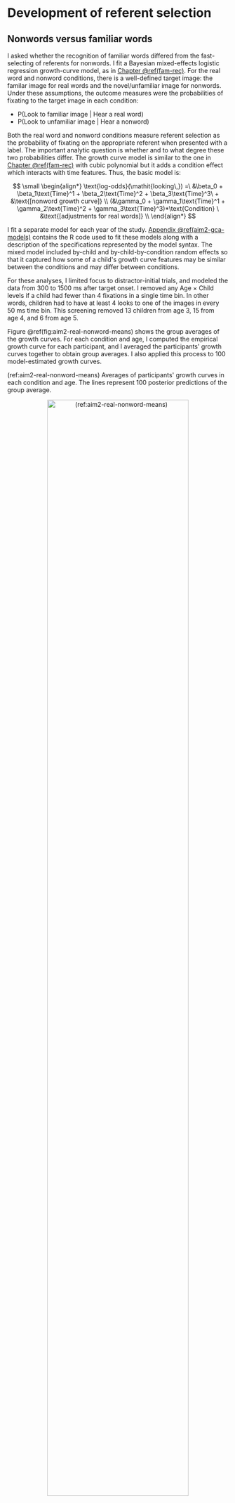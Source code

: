 
Development of referent selection
=======================================================================


















## Nonwords versus familiar words

I asked whether the recognition of familiar words differed from the
fast-selecting of referents for nonwords. I fit a Bayesian mixed-effects
logistic regression growth-curve model, as in
[Chapter \@ref(fam-rec)](#fam-rec). For the real word and nonword
conditions, there is a well-defined target image: the familar image for
real words and the novel/unfamiliar image for nonwords. Under these
assumptions, the outcome measures were the probabilities of fixating to
the target image in each condition:

  - P(Look to familiar image | Hear a real word)
  - P(Look to unfamiliar image | Hear a nonword)

Both the real word and nonword conditions measure referent selection as
the probability of fixating on the appropriate referent when presented
with a label. The important analytic question is whether and to what
degree these two probabilities differ. The growth curve model is similar
to the one in [Chapter @ref(fam-rec)](#fam-rec) with cubic polynomial
but it adds a condition effect which interacts with time features. Thus,
the basic model is:

$$
\small
\begin{align*}
   \text{log-odds}(\mathit{looking\,}) =\
    &\beta_0 + 
      \beta_1\text{Time}^1 + 
      \beta_2\text{Time}^2 + 
      \beta_3\text{Time}^3\ + 
      &\text{[nonword growth curve]} \\
    (&\gamma_0 + 
      \gamma_1\text{Time}^1 + 
      \gamma_2\text{Time}^2 +
      \gamma_3\text{Time}^3)*\text{Condition} \
      &\text{[adjustments for real words]} \\
\end{align*}
$$

I fit a separate model for each year of the study.
[Appendix \@ref(aim2-gca-models)](#aim2-gca-models) contains the R code
used to fit these models along with a description of the specifications
represented by the model syntax. The mixed model included by-child and
by-child-by-condition random effects so that it captured how some of a
child's growth curve features may be similar between the conditions and
may differ between conditions.

For these analyses, I limited focus to distractor-initial trials, and
modeled the data from 300 to 1500 ms after target
onset. I removed any Age × Child levels if a child had fewer than 4
fixations in a single time bin. In other words, children had to have at
least 4 looks to one of the images in every 50 ms time bin. This
screening removed 13 children from age 3,
15 from age 4, and 6 from age 5.

Figure \@ref(fig:aim2-real-nonword-means) shows the group averages of the growth
curves. For each condition and age, I computed the empirical growth
curve for each participant, and I averaged the participants' growth
curves together to obtain group averages. I also applied this process
to 100 model-estimated growth curves.

(ref:aim2-real-nonword-means) Averages of participants' growth curves in each condition and age. The lines represent 100 posterior predictions of the group average. 

<div class="figure" style="text-align: center">
<img src="22-referent-selection_files/figure-html/aim2-real-nonword-means-1.png" alt="(ref:aim2-real-nonword-means)" width="80%" />
<p class="caption">(\#fig:aim2-real-nonword-means)(ref:aim2-real-nonword-means)</p>
</div>

In [Chapter \@ref(fam-rec)](#fam-rec), I claim that for these growth
curve models that only the intercept and linear time terms to be
behaviorally meaningful model parameters. The intercept measures overall
the average growth curve value so it reflects *looking reliability*, and
the linear time term measures the overall stepness of the growth so it
reflects *lexical processing efficiency*. I also derived a measure of
peak looking probability by taking the median of top five points in a
growth curve, and this peak provides a measure of *word recognition
certainty*. Higher peaks indicate less uncertainty about a word.

I evaluated the condition effects by looking at the effect of the real
word condition on the intercept and linear time terms. The two
conditions did not reliably differ at age 3. The real-word condition
effect on the intercept was &minus;0.19 [90%&nbsp;UI: &minus;0.43, 0.05] and its interaction with
the linear time term was 0.45 [&minus;0.05, 0.94]. Both these 90% intervals
include 0 as a plausible estimate for the condition difference, so there
is uncertainty about the sign of the effect. I therefore conclude
that the conditions did not credibly differ on average at age 3.

There was an advantage for the nonword condition at age 4 and age 5. The
real-word effect was negative at age 4, &minus;0.82 [&minus;1.01, &minus;0.62], so that on
average, children looked less to target for the real words than the
nonwords. There was a suggestive effect linear time effect at
age 4, &minus;0.52 [&minus;0.96, &minus;0.04]. The curve for real words was probably less
steep at age 4 but values near 0 remain plausible. At age 5, only the
intercept difference was credible, &minus;0.48 [&minus;0.70, &minus;0.27]. In general,
children performed better in the nonword condition than the real word
condition at age 4 and age 5. This difference shows up in the growth
curve model through intercept effects, although it is plausible that
children's nonword growth curves were steeper than the real word curves
at age 4.




Next, I analyzed the children's model-estimated growth curve peaks. Each
posterior sample of the model represents a plausible set of growth curve
parameters for the data, so for each of these samples, I calculated the
growth curves for each child and the peaks of the growth curves.
Figure \@ref(fig:aim2-gca-peaks) shows the the posterior averages of the
growth curves peaks for each participant.


(ref:aim2-gca-peaks) Growth curve peaks by child, condition and year of the study. The movement of the medians conveys how the nonword peaks effect increased from age 3 to age 4 and the real word peaks increased from age 4 to age 5. The piling of points near the 1.0 line depicts how children reached ceiling performance on this task.

<div class="figure" style="text-align: center">
<img src="22-referent-selection_files/figure-html/aim2-gca-peaks-1.png" alt="(ref:aim2-gca-peaks)" width="66%" />
<p class="caption">(\#fig:aim2-gca-peaks)(ref:aim2-gca-peaks)</p>
</div>




Descriptive statistics help reveal the developmental trends for this
task. At age 3, the median peak values are similar for the two
conditions, both around .83. The peaks increase for the nonword
condition in the following year with a median value of .92.
It is worth emphasizing what this statistic tells us: At age 4, half of
the children had a peak looking probability of .92 *or
greater*. In other words, children are performing near the ceiling on
this task by age 4. 

To quantify the degree of ceiling performance, I calculated the number
of children per condition with a growth curve peak greater than or equal
to .99 over the posterior distribution. For the nonword condition, there
were 23 [90%&nbsp;UI: 20, 26] children who performed at ceiling at age 3,
41 [36, 45] at age 4, 40 [36, 44] and at age 5. For
the real word condition, the number of children attaining ceiling
performance was more uneven: there were 20 [16, 24]
ceiling-performers at age 3, 13 [10, 16] at age 4, and
13 [10, 16] at age 5.




To compare peaks looking probabilities between ages, I fit a linear
mixed effects model with restricted maximum likelihood via the lme4 R
package [vers. 1.1.17; @lme4]. I regressed the
children's average growth curve peaks onto experimental condition, age
group, and the age × condition interaction. The model included randomly
varying intercepts for child and child-year. This modeling software does
not provide *p*-values for its effects estimates, so for these
comparisons, I decided that an effect was significant when the *t*
statistic for a model fixed effect has an absolute value of 2 or
greater. In practical terms, this convention interprets an effect as
"significant" when its estimate is at least 2 standard errors away
from 0. (@GelmanHill use this approach when with mixed models.)

At age 3, the two conditions did not significantly differ,
B<sub>real-nonword</sub> = .01, *t* = 0.95. At age 4,
nonword peaks were on average .09 proportion units greater
than the real word peaks, *t* = 5.79, and at age 5, the nonword
peaks were .04 proportion units greater than the real word
peaks, *t* = 2.56. For the nonword condition there was a
significant increase in the peaks from age 3 to age 4, *B*<sub>4-3</sub>
= .10, *t* = 5.99, whereas there was no improvement from
age 4 to age 5, *t* = 0.37. In the real word condition, there was
only a significant improvement from age 4 to age 5, *B*<sub>5-4</sub> =
.06, *t* = 3.25.


<!-- [pvalues]: The lme4 package does not provide *p*-values because it is -->
<!-- unclear what number to use for the degrees of freedom with hierarchical -->
<!-- or repeated measures data. One approach is the so-called "normal -->
<!-- approximation" which treats t-values like z-scores---i.e., drawn from a -->
<!-- normal distribution with mean 0 and standard deviation 1. Under this -->
<!-- approach, conventional significance obtains when is greater than or -->
<!-- equal to 1.96 in magnitude. I use 2 as the cutoff because I find significance thresholds are arbitrary. -->

<!-- > As in Chapter XX, I calculated the posterior distribution of growth -->
<!-- curves for each child x condition x year. To measure children's -->
<!-- lexical processing, I used the peak value each growth curve by taking -->
<!-- the median of the top 5 model fits. For each child, I calculated the -->
<!-- difference between the peak of the real word and the nonword growth -->
<!-- curves. This difference in peak values conveys the *condition advantage* -->
<!-- for a child. The figure below visualizes the condition advantages. -->





**Summary**. There is a decisive advantage for the nonword condition
after age 3. Performance begins to saturate at age 4 with the group
averages for peak looking probabilities over 90%. The real word
condition is more anomalous with performance only showing average
increases from age 4 to age 5.




## Does age 3 referent selection better predicts age 5 vocabulary?

I hypothesized that performance on the nonword condition would be a
better predictor of future vocabulary size than the real word condition.
This hypothesis follows from the assumption that fast referent
selection, as opposed to familiar word recognition, is a more relevant
skill for word-learning. Put another way, a child's ability to quickly
map a novel word to a referent is more closely related to the demands of
in the moment word-learning than familiar word recognition.

In [Chapter \@ref(fam-rec)](#fam-rec), I found that peak looking probability at age 3 positively
correlated with age 5 vocabulary. Pairing this finding with my
hypothesis, I predicted that the growth curve peaks in the nonword
condition at age 3 would be better predictors of vocabulary at age 5
than the real word peaks at age 3.




For these analyses, I regressed age-5 expressive vocabulary standard
scores onto the age-3 expressive vocabulary score and onto age-3 real
word peaks or age-3 nonword peaks. There were 116 children
with data available for this analysis. There was an expected strong
relationship between age 3 and age 5 vocabulary, *R*^2^ = .49.
A 1-SD (18-point) increase in vocabulary at age 3 predicted an
0.7-SD (10-point) increase at age 5. There was
no effect of age-3 peak over and above age-3 vocabulary, *p* = `p_real`.
There was a significant effect of the nonword peak, *p* =
.005, *ΔR*^2^ = .03, over and above age-3
vocabulary. A .1 increase in nonword peak probability predicted a
0.10-SD (1.4-point) increase in age-5
vocabulary. Figure \@ref(fig:age-5-from-peaks) depicts the difference
between the two conditions with a flat line for the real condition and
small slope for the nonword condition.

(ref:age-5-from-peaks) Marginal effects of age-3 referent selection measures on age-5 expressive vocabulary standard scores. The vocabulary scores were adjusted (residualized) to control for age-3 vocabulary, so these regression lines show the effects of the predictors over and above age-3 vocabulary.

<div class="figure" style="text-align: center">
<img src="22-referent-selection_files/figure-html/age-5-from-peaks-1.png" alt="(ref:age-5-from-peaks)" width="100%" />
<p class="caption">(\#fig:age-5-from-peaks)(ref:age-5-from-peaks)</p>
</div>

Finally, I tested whether the difference between nonword and real word
peaks within children predicted vocabulary growth. The differences do
not convey much information about how well the child performed: A
difference of 0 can happen if a child has peaks of .1 in both conditions
or .9 in both conditions. To control for general performance, I also
included the within-child averages of the two peaks. The model predicted
age-5 vocabulary using the within-child averages of peaks, the nonword
advantage, and age-3 vocabulary. In this case, condition-averaged
performance did not significantly predict age-5 vocabulary, *p* =
`p_both`. The condition differences did predict age-5 vocabulary: A .1
increase in the nonword condition advantage predicted a
0.08-SD (1.1-point) increase in age-5
vocabulary, *p* = `p_both`

**Summary**. A child's performance in the nonword condition at age 3
positively predicted expressive vocabulary size at age 5. This effect
held even when controlling age-3 vocabulary size, and the effect emerged
when using the absolute growth curve peak or using the relative
advantage of the nonword condition over the real word condition.
Although the effects were significant, the effect size were small. The
EVT-2 is normed to have an IQ-like scale with a mean of 100 and standard
deviation of 15. An increase of .1 in age-3 growth curve peak predicted
an increase in age-5 vocabulary of 1.4, appromately one
tenth of the test norm's standard deviations.




### Points for discussion

The advantage of nonwords over real words was an unexpected. My
pre-analysis hypotheses were that word recognition in the real word
condition would be easier than in the nonword condition, or failing
that, the two conditions would not reliably differ. I had discounted the
possibility of an overall advantage for nonwords over real words.


The results are consistent however with a novelty bias in reference selection
[@Horst2011].

Children hit ceiling performanceo on this task.

<!-- For this task, I will model how the looks to the familiar image differ -->
<!-- in each condition (real words, mispronunciations, nonwords) and how the -->
<!-- growth curves for each condition change year over year. This model will -->
<!-- use growth curve model described in [Growth Curve Analysis](#growth-curve-analysis) but -->
<!-- augmented with Condition effects. -->

<!-- I will examine whether and when any dissociation is observed for word -->
<!-- recognition in the real word and nonword conditions. @McMurray2012 argue that  -->
<!-- familiar word recognition and fast -->
<!-- association for novel words reflect the same cognitive process: referent -->
<!-- selection. Data from this task would support with this hypothesis when -->
<!-- the growth curves for looks to the familiar image are symmetrical for -->
<!-- the real word and nonword conditions. Figure \@ref(fig:le-means), showing data -->
<!-- from @MPPaper [, _n_\ =\ 34 children, 30-46 months old], shows some -->
<!-- symmetry for the real word and nonword conditions. -->

<!-- I tested whether the two measures ever dissociate by computing the -->
<!-- posterior predicted difference between the growth curves. This approach -->
<!-- is similar to the bootstrap-based divergence analyses used in some word -->
<!-- recognition experiments [e.g., @Oleson2015; @eyetrackingR]. The -->
<!-- essential question is when—at which specific time points—do two growth -->
<!-- curves differ from one another. The bootstrap approach -->
<!-- uses resampling to get an estimate, whereas I use posterior -->
<!-- predicted samples to estimate these differences. -->

<!-- Specifically, I will compute the posterior-predicted looks to the -->
<!-- familiar object in the real word condition, P(Familiar | Real Word, Time -->
<!-- *t*, Child *i*) and the analogous looks to the unfamiliar object in the -->
<!-- nonword condition, P(Unfamiliar | Nonword, Time *t*, Child *i*). The -->
<!-- difference between these two probabilities estimates how the time course -->
<!-- of word recognition differs between these two conditions, and I can use -->
<!-- 50% and 90% uncertainty intervals to determine during which time points -->
<!-- the curves credibly differ from each other. -->


